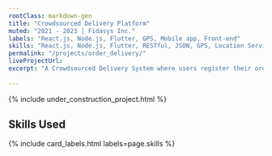 ```yaml
---
rootClass: markdown-gen
title: "Crowdsourced Delivery Platform"
muted: "2021 - 2023 | Fidasys Inc."
labels: "React.js, Node.js, Flutter, GPS, Mobile app, Front-end"
skills: "React.js, Node.js, Flutter, RESTful, JSON, GPS, Location Service, JavaScript, HTML, CSS, Agile, Git, GitHub, Mobile app, Front-end"
permalink: "/projects/order_delivery/"
liveProjectUrl: 
excerpt: "A Crowdsourced Delivery System where users register their orders, and the system optimizes these into packed routes. Registered drivers then pick and execute these routes, often incorporating their own travel plans to reduce courier costs."
 
---
```


{% include under_construction_project.html %}

## Skills Used

{% include card_labels.html labels=page.skills %}
